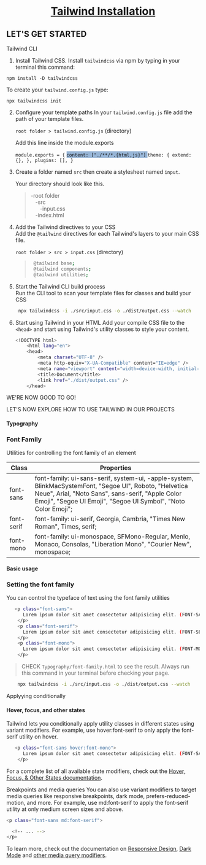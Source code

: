 <h1 style="text-align: center"><a href="https://tailwindcss.com/docs/installation">Tailwind Installation</a></h1>

## LET'S GET STARTED

Tailwind CLI

1. Install Tailwind CSS.
   Install `tailwindcss` via npm by typing in your terminal this command:

`npm install -D tailwindcss`

To create your `tailwind.config.js` type:

`npx tailwindcss init`

2. Configure your template paths
   In your `tailwind.config.js` file add the path of your template files.

   `root folder > tailwind.config.js` (directory)

   Add this line inside the module.exports

   `module.exports = {`
   <span style="background-color: rgba(51, 110, 176, 0.5)"> `content: ["./**/*.{html,js}"]` </span>
   `theme: { extend: {}, }, plugins: [], }`

3. Create a folder named `src` then create a stylesheet named `input`.

   Your directory should look like this.

   > -root folder  
   > &nbsp;&nbsp;&nbsp;-src  
   > &nbsp;&nbsp;&nbsp;&nbsp;&nbsp;&nbsp;-input.css  
   > &nbsp;&nbsp;&nbsp;-index.html

4. Add the Tailwind directives to your CSS  
   Add the `@tailwind` directives for each Tailwind's layers to your main CSS file.

   `root folder > src > input.css` (directory)

   > ```bash
   >  @tailwind base;
   >  @tailwind components;
   >  @tailwind utilities;
   > ```

5. Start the Tailwind CLI build process  
   Run the CLI tool to scan your template files for classes and build your CSS

   ```bash
    npx tailwindcss -i ./src/input.css -o ./dist/output.css --watch
   ```

6. Start using Tailwind in your HTML
   Add your compile CSS file to the `<head>` and start using Tailwind's utility classes to style your content.

   ```bash
   <!DOCTYPE html>
       <html lang="en">
       <head>
           <meta charset="UTF-8" />
           <meta http-equiv="X-UA-Compatible" content="IE=edge" />
           <meta name="viewport" content="width=device-width, initial-scale=1.0" />
           <title>Document</title>
           <link href="./dist/output.css" />
       </head>
   ```

WE'RE NOW GOOD TO GO!

LET'S NOW EXPLORE HOW TO USE TAILWIND IN OUR PROJECTS

#### Typography

### Font Family

Utilities for controlling the font family of an element

| Class      | Properties                                                                                                                                                                                                                    |
| ---------- | ----------------------------------------------------------------------------------------------------------------------------------------------------------------------------------------------------------------------------- |
| font-sans  | font-family: ui-sans-serif, system-ui, -apple-system, BlinkMacSystemFont, "Segoe UI", Roboto, "Helvetica Neue", Arial, "Noto Sans", sans-serif, "Apple Color Emoji", "Segoe UI Emoji", "Segoe UI Symbol", "Noto Color Emoji"; |
| font-serif | font-family: ui-serif, Georgia, Cambria, "Times New Roman", Times, serif;                                                                                                                                                     |
| font-mono  | font-family: ui-monospace, SFMono-Regular, Menlo, Monaco, Consolas, "Liberation Mono", "Courier New", monospace;                                                                                                              |

#### Basic usage

### Setting the font family

You can control the typeface of text using the font family utilities

```bash
   <p class="font-sans">
      Lorem ipsum dolor sit amet consectetur adipisicing elit. (FONT-SANS)
    </p>
    <p class="font-serif">
      Lorem ipsum dolor sit amet consectetur adipisicing elit. (FONT-SERIF)
    </p>
    <p class="font-mono">
      Lorem ipsum dolor sit amet consectetur adipisicing elit. (FONT-MONO)
    </p>
```

> CHECK `Typography/font-family.html` to see the result.
> Always run this command in your terminal before checking your page.

```bash
    npx tailwindcss -i ./src/input.css -o ./dist/output.css --watch
```

Applyying conditionally

#### Hover, focus, and other states

Tailwind lets you conditionally apply utility classes in different states using variant modifiers. For example, use hover:font-serif to only apply the font-serif utility on hover.

```bash
   <p class="font-sans hover:font-mono">
      Lorem ipsum dolor sit amet consectetur adipisicing elit. (FONT-SANS)
    </p>
```

For a complete list of all available state modifiers, check out the [Hover, Focus, & Other States documentation](https://tailwindcss.com/docs/hover-focus-and-other-states).

Breakpoints and media queries
You can also use variant modifiers to target media queries like responsive breakpoints, dark mode, prefers-reduced-motion, and more. For example, use md:font-serif to apply the font-serif utility at only medium screen sizes and above.

```bash
<p class="font-sans md:font-serif">

  <!-- ... -->
</p>
```

To learn more, check out the documentation on [Responsive Design](https://tailwindcss.com/docs/responsive-design), [Dark Mode](https://tailwindcss.com/docs/dark-mode) and [other media query modifiers](https://tailwindcss.com/docs/hover-focus-and-other-states#media-queries).
